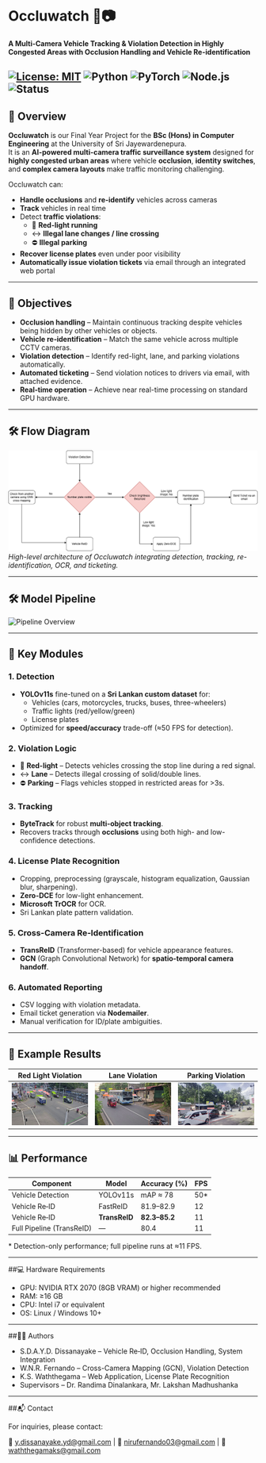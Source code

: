 # Occluwatch 🚦📷  
**A Multi-Camera Vehicle Tracking & Violation Detection in Highly Congested Areas with Occlusion Handling and Vehicle Re-identification**

[![License: MIT](https://img.shields.io/badge/License-MIT-yellow.svg)](LICENSE)
![Python](https://img.shields.io/badge/Python-3.10%2B-blue)
![PyTorch](https://img.shields.io/badge/PyTorch-2.0%2B-red)
![Node.js](https://img.shields.io/badge/Node.js-18%2B-green)
![Status](https://img.shields.io/badge/Status-Research%20Project-success)
---

## 📌 Overview
**Occluwatch** is our Final Year Project for the **BSc (Hons) in Computer Engineering** at the University of Sri Jayewardenepura.  
It is an **AI-powered multi-camera traffic surveillance system** designed for **highly congested urban areas** where vehicle **occlusion**, **identity switches**, and **complex camera layouts** make traffic monitoring challenging.

Occluwatch can:
- **Handle occlusions** and **re‑identify** vehicles across cameras
- **Track** vehicles in real time
- Detect **traffic violations**:
  - 🚦 **Red-light running**
  - ↔ **Illegal lane changes / line crossing**
  - ⛔ **Illegal parking**
- **Recover license plates** even under poor visibility
- **Automatically issue violation tickets** via email through an integrated web portal

---

## 🎯 Objectives
- **Occlusion handling** – Maintain continuous tracking despite vehicles being hidden by other vehicles or objects.
- **Vehicle re‑identification** – Match the same vehicle across multiple CCTV cameras.
- **Violation detection** – Identify red-light, lane, and parking violations automatically.
- **Automated ticketing** – Send violation notices to drivers via email, with attached evidence.
- **Real‑time operation** – Achieve near real-time processing on standard GPU hardware.

---

## 🛠 Flow Diagram

![Flow Diagram](docs/flow_diagram.png)  
*High-level architecture of Occluwatch integrating detection, tracking, re-identification, OCR, and ticketing.*

---

## 🛠 Model Pipeline

![Pipeline Overview](docs/pipeline_overview)  

---

## 🧠 Key Modules

### 1. **Detection**
- **YOLOv11s** fine-tuned on a **Sri Lankan custom dataset** for:
  - Vehicles (cars, motorcycles, trucks, buses, three-wheelers)
  - Traffic lights (red/yellow/green)
  - License plates
- Optimized for **speed/accuracy** trade-off (≈50 FPS for detection).

### 2. **Violation Logic**
- 🚦 **Red-light** – Detects vehicles crossing the stop line during a red signal.  
- ↔ **Lane** – Detects illegal crossing of solid/double lines.  
- ⛔ **Parking** – Flags vehicles stopped in restricted areas for >3s.

### 3. **Tracking**
- **ByteTrack** for robust **multi-object tracking**.
- Recovers tracks through **occlusions** using both high- and low-confidence detections.

### 4. **License Plate Recognition**
- Cropping, preprocessing (grayscale, histogram equalization, Gaussian blur, sharpening).
- **Zero-DCE** for low-light enhancement.
- **Microsoft TrOCR** for OCR.
- Sri Lankan plate pattern validation.

### 5. **Cross-Camera Re‑Identification**
- **TransReID** (Transformer-based) for vehicle appearance features.
- **GCN** (Graph Convolutional Network) for **spatio-temporal camera handoff**.

### 6. **Automated Reporting**
- CSV logging with violation metadata.
- Email ticket generation via **Nodemailer**.
- Manual verification for ID/plate ambiguities.

---

## 🎥 Example Results

| Red Light Violation | Lane Violation | Parking Violation |
|---------------------|----------------|-------------------|
| ![red-light-gif](docs/examples/red_light.png) | ![lane-gif](docs/examples/lane_violation.png) | ![parking-gif](docs/examples/parking.png) |

---

## 📊 Performance
| Component                  | Model       | Accuracy (%) | FPS |
|---------------------------|-------------|--------------|-----|
| Vehicle Detection          | YOLOv11s    | mAP ≈ 78     | 50* |
| Vehicle Re‑ID              | FastReID    | 81.9–82.9    | 12  |
| Vehicle Re‑ID              | **TransReID** | **82.3–85.2**| 11  |
| Full Pipeline (TransReID)  | —           | 80.4         | 11  |

\* Detection-only performance; full pipeline runs at ≈11 FPS.

---

\##💻 Hardware Requirements

* GPU: NVIDIA RTX 2070 (8GB VRAM) or higher recommended
* RAM: ≥16 GB
* CPU: Intel i7 or equivalent
* OS: Linux / Windows 10+

---

\##👨‍💻 Authors

* S.D.A.Y.D. Dissanayake – Vehicle Re‑ID, Occlusion Handling, System Integration
* W.N.R. Fernando – Cross-Camera Mapping (GCN), Violation Detection
* K.S. Waththegama – Web Application, License Plate Recognition
* Supervisors – Dr. Randima Dinalankara, Mr. Lakshan Madhushanka

---

\##📬 Contact

For inquiries, please contact:

📧 y.dissanayake.yd@gmail.com | 📧 nirufernando03@gmail.com | 📧 waththegamaks@gmail.com


